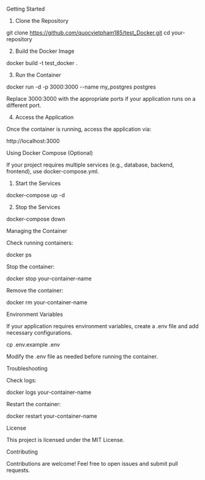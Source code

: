 Getting Started

1. Clone the Repository

git clone https://github.com/quocvietpham185/test_Docker.git
cd your-repository

2. Build the Docker Image

docker build -t test_docker .

3. Run the Container

docker run -d -p 3000:3000 --name my_postgres postgres

Replace 3000:3000 with the appropriate ports if your application runs on a different port.

4. Access the Application

Once the container is running, access the application via:

http://localhost:3000

Using Docker Compose (Optional)

If your project requires multiple services (e.g., database, backend, frontend), use docker-compose.yml.

1. Start the Services

docker-compose up -d

2. Stop the Services

docker-compose down

Managing the Container

Check running containers:

docker ps

Stop the container:

docker stop your-container-name

Remove the container:

docker rm your-container-name

Environment Variables

If your application requires environment variables, create a .env file and add necessary configurations.

cp .env.example .env

Modify the .env file as needed before running the container.

Troubleshooting

Check logs:

docker logs your-container-name

Restart the container:

docker restart your-container-name

License

This project is licensed under the MIT License.

Contributing

Contributions are welcome! Feel free to open issues and submit pull requests.
